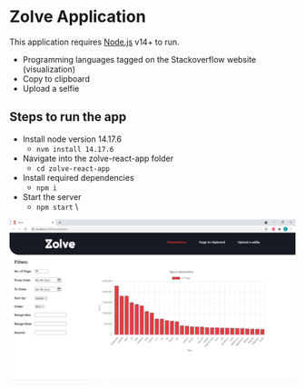# Zolve Application

This application requires [Node.js](https://nodejs.org/) v14+ to run.
- Programming languages tagged on the Stackoverflow website (visualization)
- Copy to clipboard 
- Upload a selfie 

## Steps to run the app
- Install node version 14.17.6
    - ```nvm install 14.17.6```
- Navigate into the zolve-react-app folder
    - ```cd zolve-react-app```
- Install required dependencies
    - ```npm i```
- Start the server
    - ```npm start``` \

![Alt text](/screenshots/vis-1.png?raw=true "Visual 1")  
